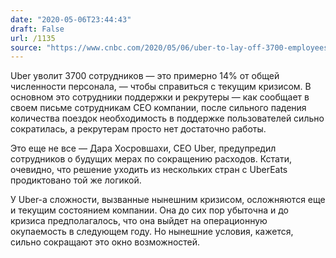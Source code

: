 ```yaml
---
date: "2020-05-06T23:44:43"
draft: False
url: /1135
source: "https://www.cnbc.com/2020/05/06/uber-to-lay-off-3700-employees-about-14percent-of-workforce.html"
---
```


Uber уволит 3700 сотрудников — это примерно 14% от общей численности персонала, — чтобы справиться с текущим кризисом. В основном это сотрудники поддержки и рекрутеры — как сообщает в своем письме сотрудникам CEO компании, после сильного падения количества поездок необходимость в поддержке пользователей сильно сократилась, а рекрутерам просто нет достаточно работы.

Это еще не все — Дара Хосровшахи, CEO Uber, предупредил сотрудников о будущих мерах по сокращению расходов. Кстати, очевидно, что решение уходить из нескольких стран с UberEats продиктовано той же логикой.

У Uber-а сложности, вызванные нынешним кризисом, осложняются еще и текущим состоянием компании. Она до сих пор убыточна и до кризиса предполагалось, что она выйдет на операционную окупаемость в следующем году. Но нынешние условия, кажется, сильно сокращают это окно возможностей.
